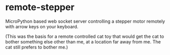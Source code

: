 # remote-stepper
MicroPython based web socket server controlling a stepper motor remotely with arrow keys on your keyboard. 

(This was the basis for a remote controlled cat toy that would get the cat to bother something else other than me, at a location far away from me. The cat still prefers to bother me.)